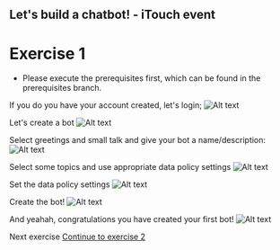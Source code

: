 ## Let's build a chatbot! - iTouch event ##

# Exercise 1 #

* Please execute the prerequisites first, which can be found in the prerequisites branch.

If you do you have your account created, let's login;
![Alt text](/../screenshots/Picture6.png?raw=true "")



Let's create a bot
![Alt text](/../screenshots/Picture7.png?raw=true "")



Select greetings and small talk and give your bot a name/description:
![Alt text](/../screenshots/Picture8b.png?raw=true "")



Select some topics and use appropriate data policy settings 
![Alt text](/../screenshots/Picture9.png?raw=true "")



Set the data policy settings
![Alt text](/../screenshots/Picture10.png?raw=true "")



Create the bot!
![Alt text](/../screenshots/Picture11.png?raw=true "")


And yeahah, congratulations you have created your first bot!
![Alt text](/../screenshots/Picture12b.png?raw=true "")

Next exercise
[Continue to exercise 2](/../Exercise-2/README.md)

